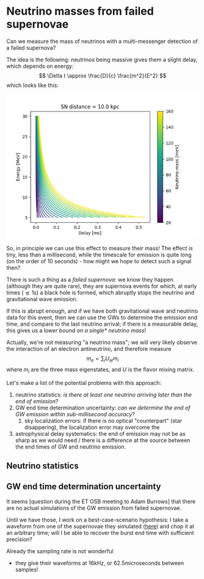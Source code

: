 # Neutrino masses from failed supernovae

Can we measure the mass of neutrinos with a multi-messenger detection of a failed supernova?

The idea is the following: neutrinos being massive gives them a slight delay, which depends on energy: 
$$ \Delta t \approx \frac{D}{c} \frac{m^2}{E^2}
$$
which looks like this:

![figure](delays.png)

So, in principle we can use this effect to measure their mass! 
The effect is tiny, less than a millisecond, while the timescale for emission 
is quite long (on the order of 10 seconds) - how might we hope to detect such a signal then?

There is such a thing as a _failed supernova_: we know they happen (although they are quite rare),
they are supernova events for which, at early times ($\lesssim 1 \text{s}$) a black hole is formed,
which abruptly stops the neutrino and gravitational wave emission.

If this is abrupt enough, and if we have both gravitational wave and neutrino data for this event, 
then we can use the GWs to determine the emission end time, and compare to the last neutrino arrival;
if there is a measurable delay, this gives us a _lower bound on a single* neutrino mass_!

Actually, we're not measuring "a neutrino mass"; we will very likely observe the interaction 
of an electron antineutrino, and therefore measure 
$$ m_e = \sum _{i} U_{i e} m_i
$$
where $m_i$ are the three mass eigenstates, and $U$ is the flavor mixing matrix.

Let's make a list of the potential problems with this approach:

1. neutrino statistics: _is there at least one neutrino arriving later than the end of emission_?
1. GW end time determination uncertainty: _can we determine the end of GW emission within sub-millisecond accuracy_?
    1. sky localization errors: if there is no optical "counterpart" (star disappering), the localization error may overcome the 
1. astrophysical delay systematics: the end of emission may not be as sharp as we would need / 
   there is a difference at the source between the end times of GW and neutrino emission.

## Neutrino statistics



## GW end time determination uncertainty

It seems [question during the ET OSB meeting to Adam Burrows] that there are no actual simulations
of the GW emission from failed supernovae. 

Until we have those, I work on a best-case-scenario hypothesis: I take a waveform from one of the 
supernovae they simulated ([here](https://arxiv.org/abs/1812.07703)) and chop it at an arbitrary time;
will I be able to recover the burst end time with sufficient precision?

Already the sampling rate is not wonderful 
- they give their waveforms at 16kHz, or 62.5microseconds between samples!